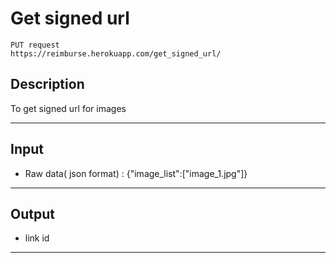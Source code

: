 # Get signed url

    PUT request
    https://reimburse.herokuapp.com/get_signed_url/

## Description
To get signed url for images

***

## Input

- Raw data( json format) : {"image_list":["image_1.jpg"]}
    
***

## Output

- link id

***
